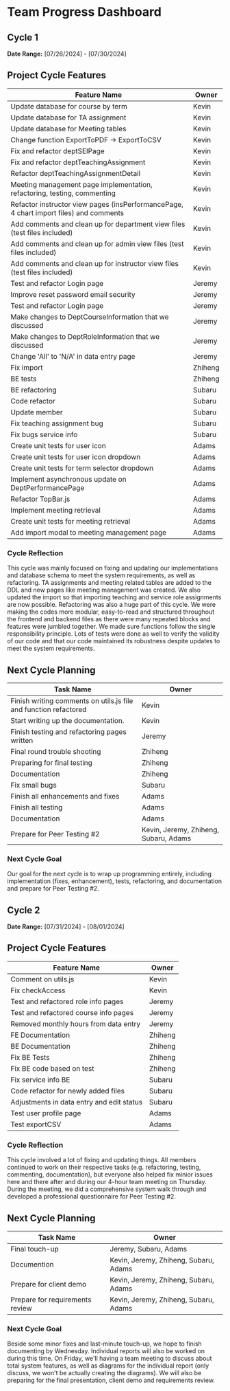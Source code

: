 # Team Progress Dashboard

## Cycle 1

**Date Range:** [07/26/2024] - [07/30/2024]

## Project Cycle Features

| Feature Name        | Owner                                   |
| -------------------- | --------------------------------------------- |
| Update database for course by term   |              Kevin                              |
| Update database for TA assignment   |              Kevin                              |
| Update database for Meeting tables   |              Kevin                              |
| Change function ExportToPDF -> ExportToCSV   |              Kevin                              |
| Fix and refactor deptSEIPage   |              Kevin                              |
| Fix and refactor deptTeachingAssignment   |              Kevin                              |
| Refactor deptTeachingAssignmentDetail   |              Kevin                              |
| Meeting management page implementation, refactoring, testing, commenting  |              Kevin                              |
| Refactor instructor view pages (insPerformancePage, 4 chart import files) and comments   |              Kevin                              |
| Add comments and clean up for department view files (test files included)   |              Kevin                              |
| Add comments and clean up for admin view files (test files included)   |              Kevin                              |
| Add comments and clean up for instructor view files (test files included)   |              Kevin                              |
| Test and refactor Login page  |             Jeremy                             |
| Improve reset password email security   |             Jeremy                             |
| Test and refactor Login page   |             Jeremy                             |
| Make changes to DeptCourseInformation that we discussed	   |             Jeremy                             |
| Make changes to DeptRoleInformation that we discussed	   |             Jeremy                             |
| Change 'All' to 'N/A' in data entry page	   |             Jeremy                             |
| Fix import   |              Zhiheng                            |
| BE tests   |              Zhiheng                            |
| BE refactoring   |              Subaru                         |
| Code refactor   |              Subaru                          |
| Update member   |              Subaru                          |
| Fix teaching assignment bug   |              Subaru                          |
| Fix bugs service info   |              Subaru                          |
| Create unit tests for user icon   |              Adams                         |
| Create unit tests for user icon dropdown  |              Adams                         |
| Create unit tests for term selector dropdown   |              Adams                         |
| Implement asynchronous update on DeptPerformancePage   |              Adams                         |
| Refactor TopBar.js   |              Adams                         |
| Implement meeting retrieval   |              Adams                         |
| Create unit tests for meeting retrieval   |              Adams                         |
| Add import modal to meeting management page   |              Adams                         |

### Cycle Reflection
This cycle was mainly focused on fixing and updating our implementations and database schema to meet the system requirements, as well as refactoring. TA assignments 
and meeting related tables are added to the DDL and new pages like meeting management was created. We also updated the import so that importing
teaching and service role assignments are now possible. Refactoring was also a huge part of this cycle. We were making the codes more modular, easy-to-read and structured
throughout the frontend and backend files as there were many repeated blocks and features were jumbled together. We made sure functions follow the single responsibility principle.
Lots of tests were done as well to verify the validity of our code and that our code maintained its robustness despite updates to meet the system requirements.

## Next Cycle Planning

| Task Name             | Owner         | 
| ----------------------- | -------------- | 
| Finish writing comments on utils.js file and function refactored | Kevin |
| Start writing up the documentation. | Kevin |
| Finish testing and refactoring pages written | Jeremy |
| Final round trouble shooting | Zhiheng |
| Preparing for final testing | Zhiheng |
| Documentation | Zhiheng |
| Fix small bugs | Subaru |
| Finish all enhancements and fixes | Adams |
| Finish all testing | Adams |
| Documentation | Adams |
| Prepare for Peer Testing #2 | Kevin, Jeremy, Zhiheng, Subaru, Adams |

### Next Cycle Goal
Our goal for the next cycle is to wrap up programming entirely, including implementation (fixes, enhancement), tests, refactoring, and documentation and prepare for Peer Testing #2.

## Cycle 2

**Date Range:** [07/31/2024] - [08/01/2024]

## Project Cycle Features

| Feature Name        | Owner                                   |
| ----------------------- | -------------- | 
| Comment on utils.js | Kevin |
| Fix checkAccess | Kevin |
| Test and refactored role info pages | Jeremy |
| Test and refactored course info pages | Jeremy |
| Removed monthly hours from data entry | Jeremy |
| FE Documentation | Zhiheng |
| BE Documentation | Zhiheng |
| Fix BE Tests | Zhiheng |
| Fix BE code based on test | Zhiheng |
| Fix service info BE | Subaru |
| Code refactor for newly added files | Subaru |
| Adjustments in data entry and edit status | Subaru |
| Test user profile page  | Adams |
| Test exportCSV | Adams |

### Cycle Reflection

This cycle involved a lot of fixing and updating things. All members continued to work on their respective tasks (e.g. refactoring, testing, commenting, documentation), but everyone also helped fix minior issues here and there after and during our 4-hour team meeting on Thursday. During the meeting, we did a comprehensive system walk through and developed a professional questionnaire for Peer Testing #2.

## Next Cycle Planning

| Task Name             | Owner         | 
| ----------------------- | -------------- | 
| Final touch-up | Jeremy, Subaru, Adams |
| Documention | Kevin, Jeremy, Zhiheng, Subaru, Adams |
| Prepare for client demo | Kevin, Jeremy, Zhiheng, Subaru, Adams |
| Prepare for requirements review | Kevin, Jeremy, Zhiheng, Subaru, Adams |

### Next Cycle Goal

Beside some minor fixes and last-minute touch-up, we hope to finish documenting by Wednesday. Individual reports will also be worked on during this time. On Friday, we'll having a team meeting to discuss about total system features, as well as diagrams for the individual report (only discuss, we won't be actually creating the diagrams). We will also be preparing for the final presentation, client demo and requirements review.
